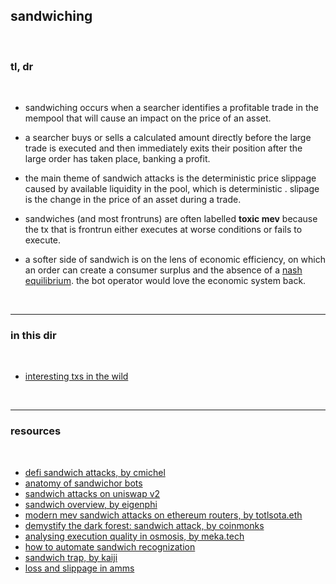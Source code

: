 ## sandwiching

<br>

### tl, dr

<br>

* sandwiching occurs when a searcher identifies a profitable trade in the mempool that will cause an impact on the price of an asset.

* a searcher buys or sells a calculated amount directly before the large trade is executed and then immediately exits their position after the large order has taken place, banking a profit.

* the main theme of sandwich attacks is the deterministic price slippage caused by available liquidity in the pool, which is deterministic . slipage is the change in the price of an asset during a trade.

* sandwiches (and most frontruns) are often labelled **toxic mev** because the tx that is frontrun either executes at worse conditions or fails to execute.

* a softer side of sandwich is on the lens of economic efficiency, on which an order can create a consumer surplus and the absence of a [nash equilibrium](https://en.wikipedia.org/wiki/Nash_equilibrium). the bot operator would love the economic system back.

<br>


---

### in this dir

<br>

* [interesting txs in the wild](interesting_examples.md)


<br>

---

### resources

<br>

* [defi sandwich attacks, by cmichel](https://cmichel.io/de-fi-sandwich-attacks/)
* [anatomy of sandwichor bots](https://github.com/go-outside-labs/mev-toolkit/blob/main/MEV_searchers/bots/sandwichors.md)
* [sandwich attacks on uniswap v2](https://www.defi-sandwi.ch/)
* [sandwich overview, by eigenphi](https://eigenphi.io/mev/ethereum/sandwich)
* [modern mev sandwich attacks on ethereum routers, by totlsota.eth](https://mirror.xyz/totlsota.eth/9JaNkZ1XQfQD6Y79aLYHC_kb_dSBoJ2JYiag5BuGGM8)
* [demystify the dark forest: sandwich attack, by coinmonks](https://medium.com/coinmonks/demystify-the-dark-forest-on-ethereum-sandwich-attacks-5a3aec9fa33e)
* [analysing execution quality in osmosis, by meka.tech](https://meka.tech/writing/analysing-execution-quality-in-osmosis--e9dd8394-0d09-4d92-a0c7-27629d321af0)
* [how to automate sandwich recognization](https://mirror.xyz/0xc19565163aFdEe3783FC970E4Bd0275B11848d34/0NGVJ0rpUHp6AiO1hluZV6X-sG_uwe5lAaGk3Y91X7A)
* [sandwich trap, by kaiji](https://twitter.com/bertcmiller/status/1443532075936751621)
* [loss and slippage in amms](https://arxiv.org/pdf/2110.09872.pdf)


